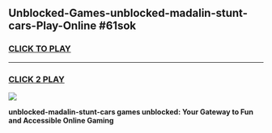 
## Unblocked-Games-unblocked-madalin-stunt-cars-Play-Online #61sok
<h3>
<a href="https://news.freeplayer.one?title=unblocked-madalin-stunt-cars&ref=3">CLICK TO PLAY</a></h3>
<hr>

<h3>
<a href="https://news.freeplayer.one?title=unblocked-madalin-stunt-cars&ref=3">CLICK 2 PLAY</a>
  
</h3>

<a href="https://news.freeplayer.one?title=unblocked-madalin-stunt-cars&ref=3"><img src="https://clearcache.store/games.png"></a>


**unblocked-madalin-stunt-cars games unblocked: Your Gateway to Fun and Accessible Online Gaming**
